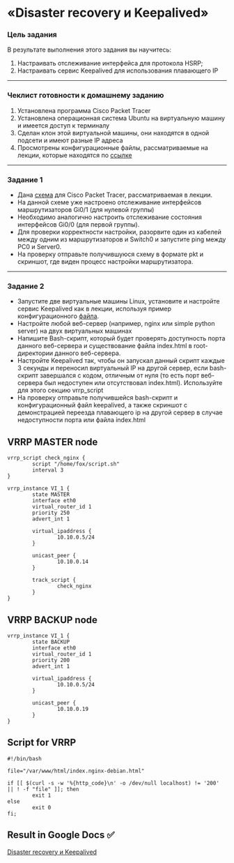 # «Disaster recovery и Keepalived»

### Цель задания
В результате выполнения этого задания вы научитесь:
1. Настраивать отслеживание интерфейса для протокола HSRP;
2. Настраивать сервис Keepalived для использования плавающего IP

------

### Чеклист готовности к домашнему заданию

1. Установлена программа Cisco Packet Tracer
2. Установлена операционная система Ubuntu на виртуальную машину и имеется доступ к терминалу
3. Сделан клон этой виртуальной машины, они находятся в одной подсети и имеют разные IP адреса
4. Просмотрены конфигурационные файлы, рассматриваемые на лекции, которые находятся по [ссылке](1/)


------


### Задание 1
- Дана [схема](1/hsrp_advanced.pkt) для Cisco Packet Tracer, рассматриваемая в лекции.
- На данной схеме уже настроено отслеживание интерфейсов маршрутизаторов Gi0/1 (для нулевой группы)
- Необходимо аналогично настроить отслеживание состояния интерфейсов Gi0/0 (для первой группы).
- Для проверки корректности настройки, разорвите один из кабелей между одним из маршрутизаторов и Switch0 и запустите ping между PC0 и Server0.
- На проверку отправьте получившуюся схему в формате pkt и скриншот, где виден процесс настройки маршрутизатора.

------


### Задание 2
- Запустите две виртуальные машины Linux, установите и настройте сервис Keepalived как в лекции, используя пример конфигурационного [файла](1/keepalived-simple.conf).
- Настройте любой веб-сервер (например, nginx или simple python server) на двух виртуальных машинах
- Напишите Bash-скрипт, который будет проверять доступность порта данного веб-сервера и существование файла index.html в root-директории данного веб-сервера.
- Настройте Keepalived так, чтобы он запускал данный скрипт каждые 3 секунды и переносил виртуальный IP на другой сервер, если bash-скрипт завершался с кодом, отличным от нуля (то есть порт веб-сервера был недоступен или отсутствовал index.html). Используйте для этого секцию vrrp_script
- На проверку отправьте получившейся bash-скрипт и конфигурационный файл keepalived, а также скриншот с демонстрацией переезда плавающего ip на другой сервер в случае недоступности порта или файла index.html

## VRRP MASTER node
```
vrrp_script check_nginx {
        script "/home/fox/script.sh"
        interval 3
}

vrrp_instance VI_1 {
        state MASTER
        interface eth0
        virtual_router_id 1
        priority 250
        advert_int 1

        virtual_ipaddress {
                10.10.0.5/24
        }

	    unicast_peer {
                10.10.0.14
        }

        track_script {
                check_nginx
        }
}
```

## VRRP BACKUP node
```
vrrp_instance VI_1 {
        state BACKUP
        interface eth0
        virtual_router_id 1
        priority 200
        advert_int 1

        virtual_ipaddress {
                10.10.0.5/24
        }

	    unicast_peer {
                10.10.0.19
        }
}
```

## Script for VRRP
```
#!/bin/bash

file="/var/www/html/index.nginx-debian.html"

if [[ $(curl -s -w '%{http_code}\n' -o /dev/null localhost) != '200' || ! -f "file" ]]; then
        exit 1
else
        exit 0
fi;
```

## Result in Google Docs :white_check_mark:

[Disaster recovery и Keepalived](https://docs.google.com/document/d/1NsX91lWc677K_q-uvodTU5korzexkpqGh-edlYRa_ag/edit?usp=sharing)